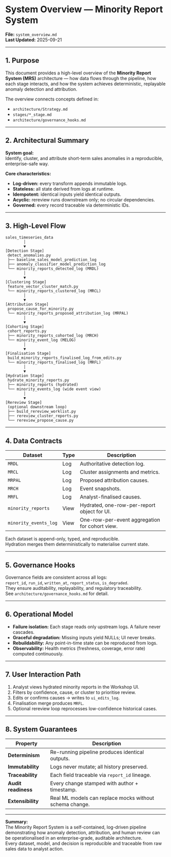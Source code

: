 # System Overview — Minority Report System  
**File:** `system_overview.md`  
**Last Updated:** 2025-09-21  

---

## 1. Purpose  
This document provides a high-level overview of the **Minority Report System (MRS)** architecture — how data flows through the pipeline, how each stage interacts, and how the system achieves deterministic, replayable anomaly detection and attribution.

The overview connects concepts defined in:
- `architecture/Strategy.md`
- `stages/*_stage.md`
- `architecture/governance_hooks.md`

---

## 2. Architectural Summary  

**System goal:**  
Identify, cluster, and attribute short-term sales anomalies in a reproducible, enterprise-safe way.

**Core characteristics:**  
- **Log-driven:** every transform appends immutable logs.  
- **Stateless:** all state derived from logs at runtime.  
- **Idempotent:** identical inputs yield identical outputs.  
- **Acyclic:** rereview runs downstream only; no circular dependencies.  
- **Governed:** every record traceable via deterministic IDs.  

---

## 3. High-Level Flow  

    sales_timeseries_data
            │
            ▼
    [Detection Stage]
     detect_anomalies.py
     ├── baseline_sales_model_prediction_log
     ├── anomaly_classifier_model_prediction_log
     └── minority_reports_detected_log (MRDL)
            │
            ▼
    [Clustering Stage]
     feature_vector_cluster_match.py
     └── minority_reports_clustered_log (MRCL)
            │
            ▼
    [Attribution Stage]
     propose_cause_for_minority.py
     └── minority_reports_proposed_attribution_log (MRPAL)
            │
            ▼
    [Cohorting Stage]
     cohort_reports.py
     ├── minority_reports_cohorted_log (MRCH)
     └── minority_event_log (MELOG)
            │
            ▼
    [Finalisation Stage]
     build_minority_reports_finalised_log_from_edits.py
     └── minority_reports_finalised_log (MRFL)
            │
            ▼
    [Hydration Stage]
     hydrate_minority_reports.py
     ├── minority_reports (hydrated)
     └── minority_events_log (wide event view)
            │
            ▼
    [Rereview Stage]
     (optional downstream loop)
     ├── build_rereview_worklist.py
     ├── rereview_cluster_reports.py
     └── rereview_propose_cause.py

---

## 4. Data Contracts  

| Dataset | Type | Description |
|----------|------|-------------|
| `MRDL` | Log | Authoritative detection log. |
| `MRCL` | Log | Cluster assignments and metrics. |
| `MRPAL` | Log | Proposed attribution causes. |
| `MRCH` | Log | Event snapshots. |
| `MRFL` | Log | Analyst-finalised causes. |
| `minority_reports` | View | Hydrated, one-row-per-report object for UI. |
| `minority_events_log` | View | One-row-per-event aggregation for cohort view. |

Each dataset is append-only, typed, and reproducible.  
Hydration merges them deterministically to materialise current state.

---

## 5. Governance Hooks  
Governance fields are consistent across all logs:  
`report_id`, `run_id`, `written_at`, `report_status`, `is_degraded`.  
They ensure auditability, replayability, and regulatory traceability.  
See `architecture/governance_hooks.md` for detail.

---

## 6. Operational Model  
- **Failure isolation:** Each stage reads only upstream logs. A failure never cascades.  
- **Graceful degradation:** Missing inputs yield NULLs; UI never breaks.  
- **Rebuildability:** Any point-in-time state can be reproduced from logs.  
- **Observability:** Health metrics (freshness, coverage, error rate) computed continuously.  

---

## 7. User Interaction Path  
1. Analyst views hydrated minority reports in the Workshop UI.  
2. Filters by confidence, cause, or cluster to prioritise review.  
3. Edits or confirms causes → writes to `ui_edits_log`.  
4. Finalisation merge produces `MRFL`.  
5. Optional rereview loop reprocesses low-confidence historical cases.  

---

## 8. System Guarantees  
| Property | Description |
|-----------|-------------|
| **Determinism** | Re-running pipeline produces identical outputs. |
| **Immutability** | Logs never mutate; all history preserved. |
| **Traceability** | Each field traceable via `report_id` lineage. |
| **Audit readiness** | Every change stamped with author + timestamp. |
| **Extensibility** | Real ML models can replace mocks without schema change. |

---

**Summary:**  
The Minority Report System is a self-contained, log-driven pipeline demonstrating how anomaly detection, attribution, and human review can be operationalised in an enterprise-grade, auditable architecture.  
Every dataset, model, and decision is reproducible and traceable from raw sales data to analyst action.
